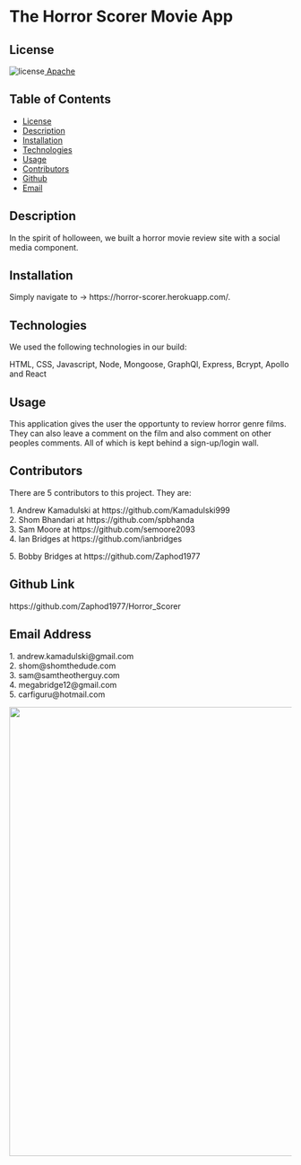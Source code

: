 ##  <h1>The Horror Scorer Movie App</h1><h2> License </h2>
![license](https://img.shields.io/badge/License-Apache_2.0-blue.svg)[  Apache](https://opensource.org/licenses/Apache-2.0)<h2> Table of Contents </h2> 
- [License](#license) 
- [Description](#description) 
- [Installation](#installation) 
- [Technologies](#technologies) 
- [Usage](#usage) 
- [Contributors](#contributors)  
- [Github](#github) 
- [Email](#email) 
<h2>Description</h2> <p>In the spirit of holloween, we built a horror movie review site with a social media component.</p><h2>Installation</h2> <p>Simply navigate to -> https://horror-scorer.herokuapp.com/.</p>
<h2>Technologies</h2> <p>We used the following technologies in our build: <p>HTML, CSS, Javascript, Node, Mongoose, GraphQl, Express, Bcrypt, Apollo and React</p><h2>Usage</h2> <p>This application gives the user the opportunty to review horror genre films. They can also leave a comment on the film and also comment on other peoples comments. All of which is kept behind a sign-up/login wall.</p>
<h2>Contributors</h2> <p>There are 5 contributors to this project.  They are:</p> 
1. Andrew Kamadulski at https://github.com/Kamadulski999<br />
2. Shom Bhandari at https://github.com/spbhanda<br /> 
3. Sam Moore at https://github.com/semoore2093<br /> 
4. Ian Bridges at https://github.com/ianbridges<br /> <p>
5. Bobby Bridges at https://github.com/Zaphod1977</p><h2>Github Link</h2> <p>https://github.com/Zaphod1977/Horror_Scorer</p><h2>Email Address</h2>
<p>1. andrew.kamadulski@gmail.com<br/>
2. shom@shomthedude.com<br/>
3. sam@samtheotherguy.com<br/>
4. megabridge12@gmail.com<br/>
5. carfiguru@hotmail.com</p>
<p> <img src="https://github.com/Zaphod1977/Horror_Scorer/blob/pre-production/client/src/images/horror_scorer_screengrab.PNG?raw=true" width="800" /></p>
